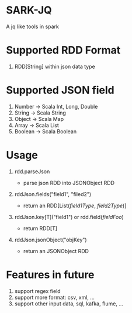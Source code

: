 SARK-JQ
========
A jq like tools in spark


Supported RDD Format
====================

1. RDD[String] within json data type


Supported JSON field
====================

1. Number -> Scala Int, Long, Double
2. String -> Scala String
3. Object -> Scala Map
4. Array -> Scala List
5. Boolean -> Scala Boolean

Usage
=====

1. rdd.parseJson

    - parse json RDD into JSONObject RDD

2. rddJson.fields("field1", "filed2")

    - return an RDD\[List(*field1Type*, *field2Type*)\]
    
3. rddJson.key\[T\]("field1") or rdd.field(*fieldFoo*)

    - return RDD\[T\]

4. rddJson.jsonObject("objKey")

    - return an JSONObject RDD

Features in future
==================

1. support regex field
2. support more format: csv, xml, ...
3. support other input data, sql, kafka, flume, ...
